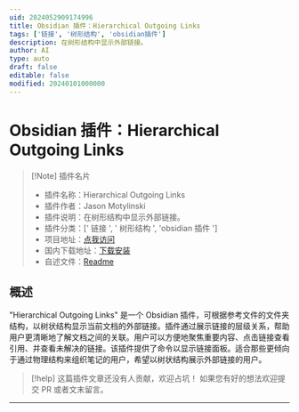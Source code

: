 ```yaml
---
uid: 2024052909174996
title: Obsidian 插件：Hierarchical Outgoing Links
tags: ['链接', '树形结构', 'obsidian插件']
description: 在树形结构中显示外部链接。
author: AI
type: auto
draft: false
editable: false
modified: 20240101000000
---
```


# Obsidian 插件：Hierarchical Outgoing Links

> [!Note] 插件名片
> - 插件名称：Hierarchical Outgoing Links
> - 插件作者：Jason Motylinski
> - 插件说明：在树形结构中显示外部链接。
> - 插件分类：[' 链接 ', ' 树形结构 ', 'obsidian 插件 ']
> - 项目地址：[点我访问](https://github.com/jasonmotylinski/hierarchical-outgoing-links)
> - 国内下载地址：[下载安装](https://pkmer.cn/products/plugin/pluginMarket/?hierarchical-outgoing-links)
> - 自述文件：[Readme](https://ghproxy.net/https://raw.githubusercontent.com/jasonmotylinski/hierarchical-outgoing-links/master/README.md)

## 概述

"Hierarchical Outgoing Links" 是一个 Obsidian 插件，可根据参考文件的文件夹结构，以树状结构显示当前文档的外部链接。插件通过展示链接的层级关系，帮助用户更清晰地了解文档之间的关联。用户可以方便地聚焦重要内容、点击链接查看引用、并查看未解决的链接。该插件提供了命令以显示链接面板。适合那些更倾向于通过物理结构来组织笔记的用户，希望以树状结构展示外部链接的用户。

> [!help]
> 这篇插件文章还没有人贡献，欢迎占坑！
> 如果您有好的想法欢迎提交 PR 或者文末留言。

---



